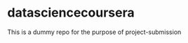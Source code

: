 datasciencecoursera
===================

This is a dummy repo for the purpose of project-submission
